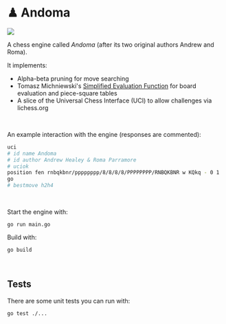 # ♟ Andoma

[![](https://github.com/healeycodes/andoma/workflows/Go/badge.svg)](https://github.com/healeycodes/andoma/actions?query=workflow%3AGo)

A chess engine called _Andoma_ (after its two original authors Andrew and Roma).

It implements:
- Alpha-beta pruning for move searching
- Tomasz Michniewski's [Simplified Evaluation Function](https://www.chessprogramming.org/Simplified_Evaluation_Function) for board evaluation and piece-square tables
- A slice of the Universal Chess Interface (UCI) to allow challenges via lichess.org

<br>

An example interaction with the engine (responses are commented):

```bash
uci
# id name Andoma
# id author Andrew Healey & Roma Parramore
# uciok
position fen rnbqkbnr/pppppppp/8/8/8/8/PPPPPPPP/RNBQKBNR w KQkq - 0 1
go
# bestmove h2h4
```

<br>

Start the engine with:

`go run main.go`

Build with:

`go build`

<br>

## Tests

There are some unit tests you can run with:

`go test ./...`
